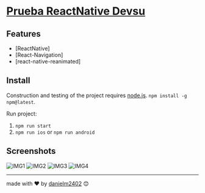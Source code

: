 # [Prueba ReactNative Devsu](https://danielm2402.github.io/rn-devsu/)


## Features
* [ReactNative]
* [React-Navigation]
* [react-native-reanimated]


## Install

Construction and testing of the project requires [node.js](http://nodejs.org/download/). `npm install -g npm@latest`.

Run project:

1. `npm run start`
1. `npm run ios` or `npm run android`

## Screenshots

![IMG1](./src/images/documentation/1.png)
![IMG2](./src/images/documentation/2.png)
![IMG3](./src/images/documentation/3.png)
![IMG4](./src/images/documentation/4.png)




---
made with ❤️ by [danielm2402](https://github.com/danielm2402) 😊

